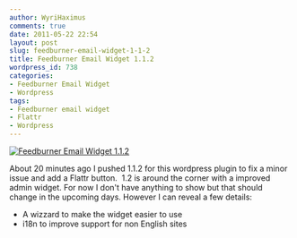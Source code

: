 ```yaml
---
author: WyriHaximus
comments: true
date: 2011-05-22 22:54
layout: post
slug: feedburner-email-widget-1-1-2
title: Feedburner Email Widget 1.1.2
wordpress_id: 738
categories:
- Feedburner Email Widget
- Wordpress
tags:
- Feedburner email widget
- Flattr
- Wordpress
---
```


[![Feedburner Email Widget 1.1.2](http://blog.wyrihaximus.net/wp-content/uploads/2011/05/2011-05-22_2245-175x300.png)](http://blog.wyrihaximus.net/wp-content/uploads/2011/05/2011-05-22_2245.png)

About 20 minutes ago I pushed 1.1.2 for this wordpress plugin to fix a minor issue and add a Flattr button.  1.2 is around the corner with a improved admin widget. For now I don't have anything to show but that should change in the upcoming days. However I can reveal a few details:
	
- A wizzard to make the widget easier to use
- i18n to improve support for non English sites